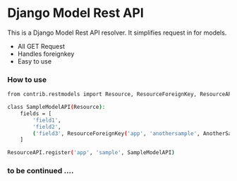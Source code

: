 # Django Model Rest API

This is a Django Model Rest API resolver. It simplifies request in for models.

  - All GET Request
  - Handles foreignkey
  - Easy to use

### How to use
```sh
from contrib.restmodels import Resource, ResourceForeignKey, ResourceAPI

class SampleModelAPI(Resource):
    fields = [
        'field1',
        'field2',
        ('field3', ResourceForeignKey('app', 'anothersample', AnotherSampleAPI))
    ]

ResourceAPI.register('app', 'sample', SampleModelAPI)
```

### to be continued ....
